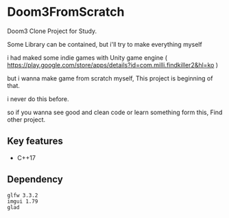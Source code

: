 # Doom3FromScratch
Doom3 Clone Project for Study.

Some Library can be contained, but i'll try to make everything myself

i had maked some indie games with Unity game engine ( https://play.google.com/store/apps/details?id=com.milli.findkiller2&hl=ko )

but i wanna make game from scratch myself, This project is beginning of that.

i never do this before.

so if you wanna see good and clean code or learn something form this, Find other project.

## Key features

  * C++17

## Dependency

```
glfw 3.3.2
imgui 1.79
glad
```
